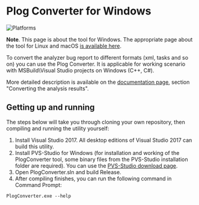 Plog Converter for Windows
===============================
![Platforms](https://img.shields.io/badge/platform-windows-green)

**Note**. This page is about the tool for Windows. The appropriate page about the tool for Linux and macOS [is available here](https://github.com/viva64/plog-converter).

To convert the analyzer bug report to different formats (xml, tasks and so on) you can use the Plog Converter.
It is applicable for working scenario with MSBuild\Visual Studio projects on Windows (C++, C#).

More detailed description is available on the [documentation page](https://www.viva64.com/en/m/0038/), section "Converting the analysis results".

Getting up and running
----------------------

The steps below will take you through cloning your own repository, then compiling and running the utility yourself:

1. Install Visual Studio 2017. All desktop editions of Visual Studio 2017 can build this utility.
2. Install PVS-Studio for Windows (for installation and working of the PlogConverter tool, some binary files from the PVS-Studio installation folder are required).
   You can use the [PVS-Studio download page](https://www.viva64.com/en/pvs-studio-download/).
3. Open PlogConverter.sln and build Release.
4. After compiling finishes, you can run the following command in Command Prompt:

```
PlogConverter.exe --help
```
